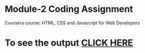 # Module-2 Coding Assignment

Coursera course: HTML, CSS and Javascript for Web Developers

# To see the output [CLICK HERE]()
